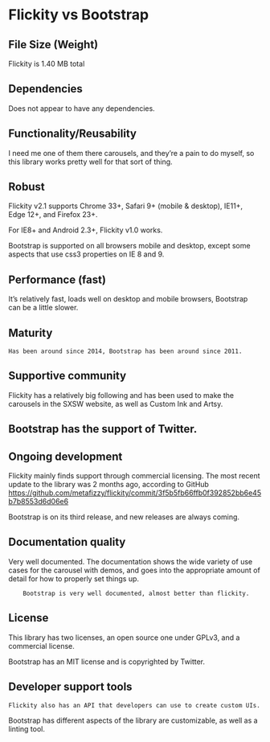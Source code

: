 # Flickity vs Bootstrap
## File Size (Weight)
Flickity is  1.40 MB total

## Dependencies
Does not appear to have any dependencies.

## Functionality/Reusability
I need me one of them there carousels, and they’re a pain to do myself, so this library works pretty well for that sort of thing.

## Robust
Flickity v2.1 supports Chrome 33+, Safari 9+ (mobile & desktop), IE11+, Edge 12+, and Firefox 23+.

For IE8+ and Android 2.3+, Flickity v1.0 works.

Bootstrap is supported on all browsers mobile and desktop, except some aspects that use css3 properties on IE 8 and 9.

## Performance (fast)
It’s relatively fast, loads well on desktop and mobile browsers, Bootstrap can be a little slower.

## Maturity
	Has been around since 2014, Bootstrap has been around since 2011.

## Supportive community
Flickity has a relatively big following and has been used to make the carousels in the SXSW website, as well as Custom Ink and Artsy.

## Bootstrap has the support of Twitter.

## Ongoing development
Flickity mainly finds support through commercial licensing. The most recent update to the library was 2 months ago, according to GitHub
https://github.com/metafizzy/flickity/commit/3f5b5fb66ffb0f392852bb6e45b7b8553d6d06e6

Bootstrap is on its third release, and new releases are always coming.


## Documentation quality
Very well documented. The documentation shows the wide variety of use cases for the carousel with demos, and goes into the appropriate amount of detail for how to properly set things up.

		Bootstrap is very well documented, almost better than flickity.

## License
This library has two licenses, an open source one under GPLv3, and a commercial license.

Bootstrap has an MIT license and is copyrighted by Twitter.

## Developer support tools
	Flickity also has an API that developers can use to create custom UIs.
Bootstrap has different aspects of the library are customizable, as well as a linting tool.
